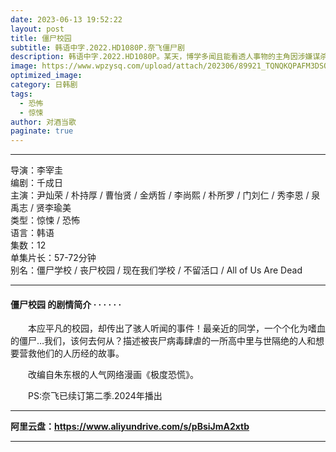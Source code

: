 ```yaml
---
date: 2023-06-13 19:52:22
layout: post
title: 僵尸校园
subtitle: 韩语中字.2022.HD1080P.奈飞僵尸剧
description: 韩语中字.2022.HD1080P。某天，博学多闻且能看透人事物的主角因涉嫌谋杀而被带到警局所展开的故事...
image: https://www.wpzysq.com/upload/attach/202306/89921_TQNQKQPAFM3DSQQ.png
optimized_image: 
category: 日韩剧
tags:
  - 恐怖
  - 惊悚
author: 对酒当歌
paginate: true
---
```


---

导演：李宰圭  
编剧：千成日  
主演：尹灿荣 / 朴持厚 / 曹怡贤 / 金炳哲 / 李尚熙 / 朴所罗 / 门刘仁 / 秀李恩 / 泉禹志 / 贤李瑜美  
类型：惊悚 / 恐怖  
语言：韩语  
集数：12  
单集片长：57-72分钟  
别名：僵尸学校 / 丧尸校园 / 现在我们学校 / 不留活口 / All of Us Are Dead  

---

#### 僵尸校园 的剧情简介 · · · · · ·

　　本应平凡的校园，却传出了骇人听闻的事件！最亲近的同学，一个个化为嗜血的僵尸…我们，该何去何从？描述被丧尸病毒肆虐的一所高中里与世隔绝的人和想要营救他们的人历经的故事。

　　改编自朱东根的人气网络漫画《极度恐慌》。

　　PS:奈飞已续订第二季.2024年播出

---

**阿里云盘：<https://www.aliyundrive.com/s/pBsiJmA2xtb>**

---
